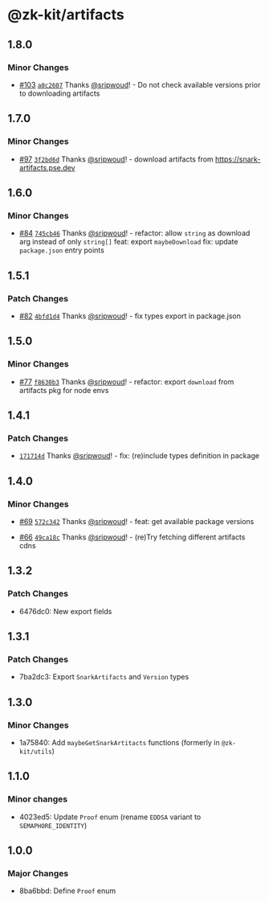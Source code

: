# @zk-kit/artifacts

## 1.8.0

### Minor Changes

- [#103](https://github.com/privacy-scaling-explorations/snark-artifacts/pull/103) [`a0c2607`](https://github.com/privacy-scaling-explorations/snark-artifacts/commit/a0c260768370b2bd2d3cd922b7315c5ea57d8a9c) Thanks [@sripwoud](https://github.com/sripwoud)! - Do not check available versions prior to downloading artifacts

## 1.7.0

### Minor Changes

- [#97](https://github.com/privacy-scaling-explorations/snark-artifacts/pull/97) [`3f2bd6d`](https://github.com/privacy-scaling-explorations/snark-artifacts/commit/3f2bd6d2681c48e8b47ede788ca868a989890067) Thanks [@sripwoud](https://github.com/sripwoud)! - download artifacts from https://snark-artifacts.pse.dev

## 1.6.0

### Minor Changes

- [#84](https://github.com/privacy-scaling-explorations/snark-artifacts/pull/84) [`745cb46`](https://github.com/privacy-scaling-explorations/snark-artifacts/commit/745cb464ef74780a2af56366b8dc75c971a776ed) Thanks [@sripwoud](https://github.com/sripwoud)! - refactor: allow `string` as download arg instead of only `string[]`
  feat: export `maybeDownload`
  fix: update `package.json` entry points

## 1.5.1

### Patch Changes

- [#82](https://github.com/privacy-scaling-explorations/snark-artifacts/pull/82) [`4bfd1d4`](https://github.com/privacy-scaling-explorations/snark-artifacts/commit/4bfd1d449db61390c2dd8a5ff6d36b311dc83889) Thanks [@sripwoud](https://github.com/sripwoud)! - fix types export in package.json

## 1.5.0

### Minor Changes

- [#77](https://github.com/privacy-scaling-explorations/snark-artifacts/pull/77) [`f8630b3`](https://github.com/privacy-scaling-explorations/snark-artifacts/commit/f8630b3c26a1ed356dda8407f728135396907d49) Thanks [@sripwoud](https://github.com/sripwoud)! - refactor: export `download` from artifacts pkg for node envs

## 1.4.1

### Patch Changes

- [`171714d`](https://github.com/privacy-scaling-explorations/snark-artifacts/commit/171714d3ca0a2c40cef09e2c6555f0e025263d6f) Thanks [@sripwoud](https://github.com/sripwoud)! - fix: (re)include types definition in package

## 1.4.0

### Minor Changes

- [#69](https://github.com/privacy-scaling-explorations/snark-artifacts/pull/69) [`572c342`](https://github.com/privacy-scaling-explorations/snark-artifacts/commit/572c34206bbe23cf3c5a7277e156fb8dcb5734e2) Thanks [@sripwoud](https://github.com/sripwoud)! - feat: get available package versions

- [#66](https://github.com/privacy-scaling-explorations/snark-artifacts/pull/66) [`49ca18c`](https://github.com/privacy-scaling-explorations/snark-artifacts/commit/49ca18c07b970bcc0ccb108c80a855065ef72a8c) Thanks [@sripwoud](https://github.com/sripwoud)! - (re)Try fetching different artifacts cdns

## 1.3.2

### Patch Changes

- 6476dc0: New export fields

## 1.3.1

### Patch Changes

- 7ba2dc3: Export `SnarkArtifacts` and `Version` types

## 1.3.0

### Minor Changes

- 1a75840: Add `maybeGetSnarkArtitacts` functions (formerly in `@zk-kit/utils`)

## 1.1.0

### Minor changes

- 4023ed5: Update `Proof` enum (rename `EDDSA` variant to `SEMAPHORE_IDENTITY`)

## 1.0.0

### Major Changes

- 8ba6bbd: Define `Proof` enum

